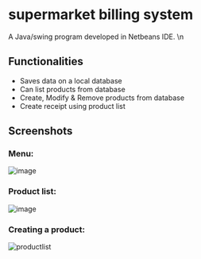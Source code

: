 # supermarket billing system
A Java/swing program developed in Netbeans IDE. \n

## Functionalities
- Saves data on a local database
- Can list products from database
- Create, Modify & Remove products from database
- Create receipt using product list

## Screenshots
### Menu:

![image](https://user-images.githubusercontent.com/36235930/215625162-c5438334-1221-42cc-b286-f42c784c9eff.png)

### Product list:

![image](https://user-images.githubusercontent.com/36235930/215625184-3d90ed83-20b3-4705-b635-31f12cf662bc.png)

### Creating a product:

![productlist](https://user-images.githubusercontent.com/36235930/215627337-b2ae863d-b8a6-4de1-8013-e3ceb36f9547.gif)


